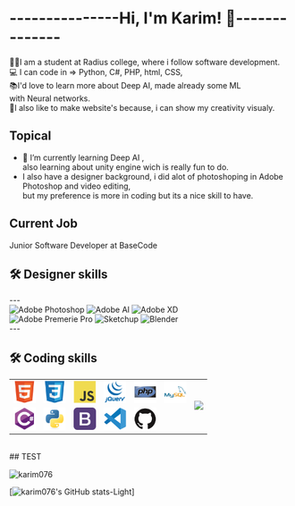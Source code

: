 #  ---------------Hi, I'm Karim! 👋--------------
👨‍🎓I am a student at Radius college, where i follow software development.<br>
💻 I can code in => Python, C#, PHP, html, CSS,<br>
📚I'd love to learn more about Deep AI, made already some ML<br> 
with Neural networks.<br>
🌱I also like to make website's because, i can show my creativity visualy.
## Topical
- 🌱 I’m currently learning Deep AI ,<br>also learning about unity engine wich is really fun to do.<br>
- I also have a designer background, i did alot of photoshoping in Adobe Photoshop and video editing,<br>but my preference is more in coding but its a nice skill to have.<br>
## Current Job<br> 
Junior Software Developer at BaseCode<br>
## 🛠 Designer skills
---<br>
<img src="https://img.icons8.com/color/344/adobe-photoshop--v1.png" width="40px" title="Adobe Photoshop"/>
<img src="https://img.icons8.com/color/344/adobe-illustrator--v1.png" width="40px" title="Adobe AI"/>
<img src="https://img.icons8.com/color/344/adobe-xd--v1.png" width="40px" title="Adobe XD"/><br>
<img src="https://img.icons8.com/color/344/adobe-premiere-pro--v1.png" width="40px" title="Adobe Premerie Pro"/>
<img src="https://img.icons8.com/color/344/google-sketchup.png" width="40px" title="Sketchup"/>
<img src="https://img.icons8.com/color/344/blender-3d.png" width="40px" title="Blender"/><br>
---<br>
## 🛠 Coding skills

<table>
  
  <tbody>
  <tr>
    <td> <img src="https://github.com/devicons/devicon/blob/master/icons/html5/html5-original.svg" alt="HTML5" width="40px" title="HTML5"/> </td>
    <td> <img src="https://github.com/devicons/devicon/blob/master/icons/css3/css3-original.svg" alt="CSS3" width="40px" title="CSS3"/> </td>
    <td> <img src="https://github.com/devicons/devicon/blob/master/icons/javascript/javascript-original.svg" alt="JavaScript" width="40px" title="JavaScript"/> </td>
    <td> <img src="https://github.com/devicons/devicon/blob/master/icons/jquery/jquery-plain-wordmark.svg" alt="jQuery" width="40px" title="jQuery"/> </td>
    <td> <img src="https://github.com/devicons/devicon/blob/master/icons/php/php-original.svg" alt="PHP" width="40px" title="PHP"/> </td>
    <td> <img src="https://github.com/devicons/devicon/blob/master/icons/mysql/mysql-original-wordmark.svg" alt="MySQL" width="40px" title="MySQL"/> </td>
    <td rowspan="2">
        <img src="https://github-readme-stats.vercel.app/api/top-langs/?username=karim076&layout=compact&hide=typescript&theme=dark&langs_count=5"/></a>
    </td>
  </tr>
    
  <tr>
    <td> <img src="https://github.com/devicons/devicon/blob/master/icons/csharp/csharp-original.svg" alt="C#" width="40px" title="C#"/> </td>
    <td> <img src="https://github.com/devicons/devicon/blob/master/icons/python/python-original.svg" alt="Python" width="40px" title="Python"/> </td>
    <td> <img src="https://raw.githubusercontent.com/github/explore/80688e429a7d4ef2fca1e82350fe8e3517d3494d/topics/bootstrap/bootstrap.png" alt="ThreeJS" width="40px" title="Bootstrap"/> </td>
    <td> <img src="https://github.com/devicons/devicon/blob/master/icons/vscode/vscode-original.svg" alt="Visual Studio Code" width="40px" title="Visual Studio Code"/> </td>
    <td> <img src="https://github.com/devicons/devicon/blob/master/icons/github/github-original.svg" alt="GitHub" width="40px" title="GitHub"/> </td>
  </tr>
  </tbody>
</table><br>
## TEST
<p><img align="center" src="https://github-readme-streak-stats.herokuapp.com/?user=karim076&" alt="karim076" /></p>

[![karim076's GitHub stats-Light](https://github-readme-stats.vercel.app/api?username=karim076&show_icons=true&theme=default#gh-light-mode-only)]

